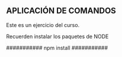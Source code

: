## APLICACIÓN DE COMANDOS

Este es un ejercicio del curso.

Recuerden instalar los paquetes de NODE

###########
npm install
###########